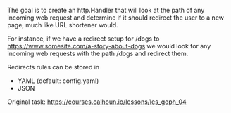 The goal is to create an http.Handler that will look at the path of any incoming web request and determine if it should redirect the user to a new page, much like URL shortener would.

For instance, if we have a redirect setup for /dogs to https://www.somesite.com/a-story-about-dogs we would look for any incoming web requests with the path /dogs and redirect them.

Redirects rules can be stored in
- YAML (default: config.yaml)
- JSON

Original task: https://courses.calhoun.io/lessons/les_goph_04